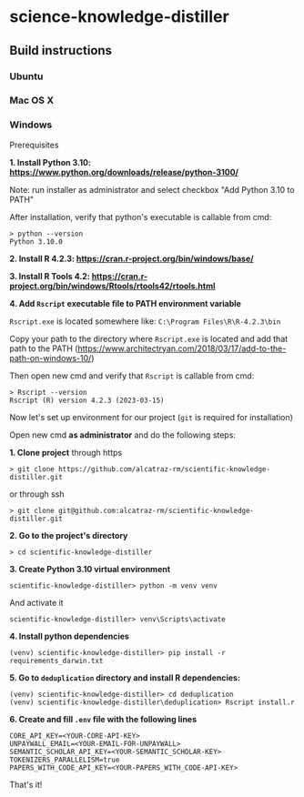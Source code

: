 # science-knowledge-distiller

## Build instructions

### Ubuntu

### Mac OS X

### Windows

Prerequisites

**1. Install Python 3.10: https://www.python.org/downloads/release/python-3100/**

Note: run installer as administrator and select checkbox "Add Python 3.10 to PATH"

After installation, verify that python's executable is callable from cmd:
```console
> python --version
Python 3.10.0

```

**2. Install R 4.2.3: https://cran.r-project.org/bin/windows/base/**

**3. Install R Tools 4.2: https://cran.r-project.org/bin/windows/Rtools/rtools42/rtools.html**

**4. Add `Rscript` executable file to PATH environment variable**

`Rscript.exe` is located somewhere like: `C:\Program Files\R\R-4.2.3\bin`

Copy your path to the directory where `Rscript.exe` is located and add that path to the PATH (https://www.architectryan.com/2018/03/17/add-to-the-path-on-windows-10/)

Then open new cmd and verify that `Rscript` is callable from cmd:
```console
> Rscript --version
Rscript (R) version 4.2.3 (2023-03-15)

```

Now let's set up environment for our project (`git` is required for installation)

Open new cmd **as administrator** and do the following steps:

**1. Clone project**
through https
```console
> git clone https://github.com/alcatraz-rm/scientific-knowledge-distiller.git
```
or through ssh
```console
> git clone git@github.com:alcatraz-rm/scientific-knowledge-distiller.git
```

**2. Go to the project's directory**
```console
> cd scientific-knowledge-distiller
```

**3. Create Python 3.10 virtual environment**
```console
scientific-knowledge-distiller> python -m venv venv
```

And activate it
```console
scientific-knowledge-distiller> venv\Scripts\activate
```

**4. Install python dependencies**
```console
(venv) scientific-knowledge-distiller> pip install -r requirements_darwin.txt
```

**5. Go to `deduplication` directory and install R dependencies:**
```console
(venv) scientific-knowledge-distiller> cd deduplication
(venv) scientific-knowledge-distiller\deduplication> Rscript install.r
```

**6. Create and fill `.env` file with the following lines**
```console
CORE_API_KEY=<YOUR-CORE-API-KEY>
UNPAYWALL_EMAIL=<YOUR-EMAIL-FOR-UNPAYWALL>
SEMANTIC_SCHOLAR_API_KEY=<YOUR-SEMANTIC_SCHOLAR-KEY>
TOKENIZERS_PARALLELISM=true
PAPERS_WITH_CODE_API_KEY=<YOUR-PAPERS_WITH_CODE-API-KEY>
```

That's it!
